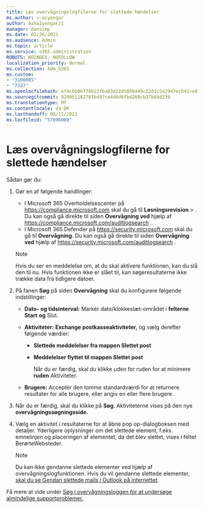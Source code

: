 ```yaml
---
title: Læs overvågningslogfilerne for slettede hændelser
ms.author: v-aiyengar
author: AshaIyengar21
manager: dansimp
ms.date: 02/26/2021
ms.audience: Admin
ms.topic: article
ms.service: o365-administration
ROBOTS: NOINDEX, NOFOLLOW
localization_priority: Normal
ms.collection: Adm_O365
ms.custom:
- "3100005"
- "7327"
ms.openlocfilehash: ef4cbb0b778b22fba83d22d5056449c2281c5a2947ecb41ce8f808a4d1132426
ms.sourcegitcommit: 920051182781bd97ce4d4d6fbd268cb37b84d239
ms.translationtype: MT
ms.contentlocale: da-DK
ms.lasthandoff: 08/11/2021
ms.locfileid: "57896009"
---
```

# <a name="read-the-audit-logs-for-deleted-events"></a>Læs overvågningslogfilerne for slettede hændelser

Sådan gør du:

1. Gør en af følgende handlinger:
   - I Microsoft 365 Overholdelsescenter på <https://compliance.microsoft.com> skal du gå til **Løsningsrevision** \> . Du kan også gå direkte til siden **Overvågning ved** hjælp af <https://compliance.microsoft.com/auditlogsearch> .
   - I Microsoft 365 Defender på <https://security.microsoft.com> skal du gå til **Overvågning**. Du kan også gå direkte til siden **Overvågning ved** hjælp af <https://security.microsoft.com/auditlogsearch> .

    > [!NOTE]
    > Hvis du ser en meddelelse om, at du skal aktivere funktionen, kan du slå den til nu. Hvis funktionen ikke er slået til, kan søgeresultaterne ikke trække data fra tidligere datoer.

2. På fanen **Søg** på siden **Overvågning** skal du konfigurere følgende indstillinger:
   - **Dato- og tidsinterval:** Markér dato/klokkeslæt-området i **felterne Start** **og** Slut.
   - **Aktiviteter:** **Exchange postkasseaktiviteter,** og vælg derefter følgende værdier:
     - **Slettede meddelelser fra mappen Slettet post**
     - **Meddelelser flyttet til mappen Slettet post**

       Når du er færdig, skal du klikke uden for ruden for at minimere **ruden** Aktiviteter.

   - **Brugere:** Acceptér den tomme standardværdi for at returnere resultater for alle brugere, eller angiv en eller flere brugere.

3. Når du er færdig, skal du klikke på **Søg**. Aktiviteterne vises på den nye **overvågningssøgningsside.**

4. Vælg en aktivitet i resultaterne for at åbne pop op-dialogboksen med detaljer. Yderligere oplysninger om det slettede element, f.eks. emnelinjen og placeringen af elementet,  da det blev slettet, vises i feltet BerørteWebsteder.

   > [!NOTE]
   > Du kan ikke gendanne slettede elementer ved hjælp af overvågningslogfunktionen. Hvis du vil gendanne slettede elementer, [skal du se Gendan slettede mails i Outlook på internettet](https://support.microsoft.com/office/recover-deleted-email-messages-in-outlook-on-the-web-a8ca78ac-4721-4066-95dd-571842e9fb11).

Få mere at vide under [Søg i overvågningsloggen for at undersøge almindelige supportproblemer.](https://docs.microsoft.com/microsoft-365/compliance/auditing-troubleshooting-scenarios)
